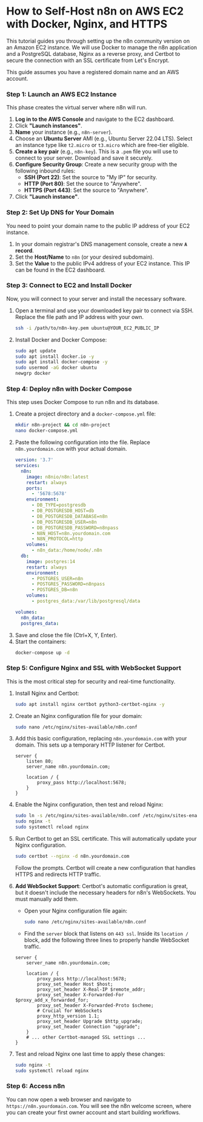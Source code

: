 # How to Self-Host n8n on AWS EC2 with Docker, Nginx, and HTTPS

This tutorial guides you through setting up the n8n community version on an Amazon EC2 instance. We will use Docker to manage the n8n application and a PostgreSQL database, Nginx as a reverse proxy, and Certbot to secure the connection with an SSL certificate from Let's Encrypt.

This guide assumes you have a registered domain name and an AWS account.

### Step 1: Launch an AWS EC2 Instance

This phase creates the virtual server where n8n will run.

1.  **Log in to the AWS Console** and navigate to the EC2 dashboard.
2.  Click **"Launch instances"**.
3.  **Name** your instance (e.g., `n8n-server`).
4.  Choose an **Ubuntu Server** AMI (e.g., Ubuntu Server 22.04 LTS). Select an instance type like `t2.micro` or `t3.micro` which are free-tier eligible.
5.  **Create a key pair** (e.g., `n8n-key`). This is a `.pem` file you will use to connect to your server. Download and save it securely.
6.  **Configure Security Group**: Create a new security group with the following inbound rules:
    * **SSH (Port 22)**: Set the source to "My IP" for security.
    * **HTTP (Port 80)**: Set the source to "Anywhere".
    * **HTTPS (Port 443)**: Set the source to "Anywhere".
7.  Click **"Launch instance"**.

### Step 2: Set Up DNS for Your Domain

You need to point your domain name to the public IP address of your EC2 instance.

1.  In your domain registrar's DNS management console, create a new **`A` record**.
2.  Set the **Host/Name** to `n8n` (or your desired subdomain).
3.  Set the **Value** to the public IPv4 address of your EC2 instance. This IP can be found in the EC2 dashboard.

### Step 3: Connect to EC2 and Install Docker

Now, you will connect to your server and install the necessary software.

1.  Open a terminal and use your downloaded key pair to connect via SSH. Replace the file path and IP address with your own.
    ```bash
    ssh -i /path/to/n8n-key.pem ubuntu@YOUR_EC2_PUBLIC_IP
    ```
2.  Install Docker and Docker Compose:
    ```bash
    sudo apt update
    sudo apt install docker.io -y
    sudo apt install docker-compose -y
    sudo usermod -aG docker ubuntu
    newgrp docker
    ```

### Step 4: Deploy n8n with Docker Compose

This step uses Docker Compose to run n8n and its database.

1.  Create a project directory and a `docker-compose.yml` file:
    ```bash
    mkdir n8n-project && cd n8n-project
    nano docker-compose.yml
    ```
2.  Paste the following configuration into the file. Replace `n8n.yourdomain.com` with your actual domain.
    ```yaml
    version: '3.7'
    services:
      n8n:
        image: n8nio/n8n:latest
        restart: always
        ports:
          - '5678:5678'
        environment:
          - DB_TYPE=postgresdb
          - DB_POSTGRESDB_HOST=db
          - DB_POSTGRESDB_DATABASE=n8n
          - DB_POSTGRESDB_USER=n8n
          - DB_POSTGRESDB_PASSWORD=n8npass
          - N8N_HOST=n8n.yourdomain.com
          - N8N_PROTOCOL=http
        volumes:
          - n8n_data:/home/node/.n8n
      db:
        image: postgres:14
        restart: always
        environment:
          - POSTGRES_USER=n8n
          - POSTGRES_PASSWORD=n8npass
          - POSTGRES_DB=n8n
        volumes:
          - postgres_data:/var/lib/postgresql/data
    
    volumes:
      n8n_data:
      postgres_data:
    ```
3.  Save and close the file (Ctrl+X, Y, Enter).
4.  Start the containers:
    ```bash
    docker-compose up -d
    ```

### Step 5: Configure Nginx and SSL with WebSocket Support

This is the most critical step for security and real-time functionality.

1.  Install Nginx and Certbot:
    ```bash
    sudo apt install nginx certbot python3-certbot-nginx -y
    ```
2.  Create an Nginx configuration file for your domain:
    ```bash
    sudo nano /etc/nginx/sites-available/n8n.conf
    ```
3.  Add this basic configuration, replacing `n8n.yourdomain.com` with your domain. This sets up a temporary HTTP listener for Certbot.
    ```nginx
    server {
        listen 80;
        server_name n8n.yourdomain.com;
    
        location / {
            proxy_pass http://localhost:5678;
        }
    }
    ```
4.  Enable the Nginx configuration, then test and reload Nginx:
    ```bash
    sudo ln -s /etc/nginx/sites-available/n8n.conf /etc/nginx/sites-enabled/
    sudo nginx -t
    sudo systemctl reload nginx
    ```
5.  Run Certbot to get an SSL certificate. This will automatically update your Nginx configuration.
    ```bash
    sudo certbot --nginx -d n8n.yourdomain.com
    ```
    Follow the prompts. Certbot will create a new configuration that handles HTTPS and redirects HTTP traffic.
6.  **Add WebSocket Support**: Certbot's automatic configuration is great, but it doesn't include the necessary headers for n8n's WebSockets. You must manually add them.
    * Open your Nginx configuration file again:
        ```bash
        sudo nano /etc/nginx/sites-available/n8n.conf
        ```
    * Find the `server` block that listens on `443 ssl`. Inside its `location /` block, add the following three lines to properly handle WebSocket traffic.
    
    ```nginx
    server {
        server_name n8n.yourdomain.com;
    
        location / {
            proxy_pass http://localhost:5678;
            proxy_set_header Host $host;
            proxy_set_header X-Real-IP $remote_addr;
            proxy_set_header X-Forwarded-For $proxy_add_x_forwarded_for;
            proxy_set_header X-Forwarded-Proto $scheme;
            # Crucial for WebSockets
            proxy_http_version 1.1;
            proxy_set_header Upgrade $http_upgrade;
            proxy_set_header Connection "upgrade";
        }
        # ... other Certbot-managed SSL settings ...
    }
    ```
7.  Test and reload Nginx one last time to apply these changes:
    ```bash
    sudo nginx -t
    sudo systemctl reload nginx
    ```

### Step 6: Access n8n

You can now open a web browser and navigate to `https://n8n.yourdomain.com`. You will see the n8n welcome screen, where you can create your first owner account and start building workflows.
